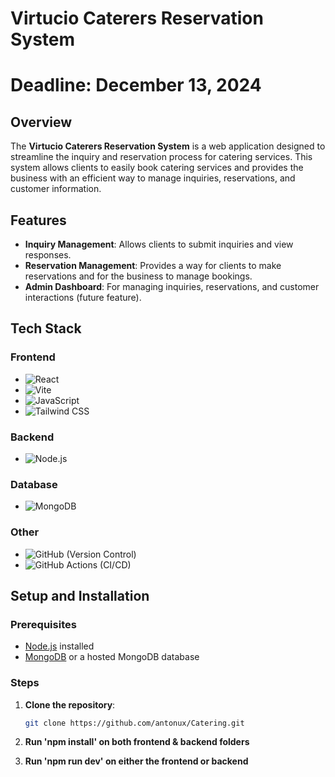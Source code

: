 # Virtucio Caterers Reservation System

# Deadline: December 13, 2024

## Overview
The **Virtucio Caterers Reservation System** is a web application designed to streamline the inquiry and reservation process for catering services. This system allows clients to easily book catering services and provides the business with an efficient way to manage inquiries, reservations, and customer information.

## Features
- **Inquiry Management**: Allows clients to submit inquiries and view responses.
- **Reservation Management**: Provides a way for clients to make reservations and for the business to manage bookings.
- **Admin Dashboard**: For managing inquiries, reservations, and customer interactions (future feature).

## Tech Stack

### Frontend
- ![React](https://img.shields.io/badge/React-20232A?style=for-the-badge&logo=react&logoColor=61DAFB)
- ![Vite](https://img.shields.io/badge/Vite-646CFF?style=for-the-badge&logo=vite&logoColor=FFD62E)
- ![JavaScript](https://img.shields.io/badge/JavaScript-F7DF1E?style=for-the-badge&logo=javascript&logoColor=black)
- ![Tailwind CSS](https://img.shields.io/badge/Tailwind_CSS-38B2AC?style=for-the-badge&logo=tailwind-css&logoColor=white)

### Backend
- ![Node.js](https://img.shields.io/badge/Node.js-339933?style=for-the-badge&logo=nodedotjs&logoColor=white)

### Database
- ![MongoDB](https://img.shields.io/badge/MongoDB-47A248?style=for-the-badge&logo=mongodb&logoColor=white)

### Other
- ![GitHub](https://img.shields.io/badge/GitHub-181717?style=for-the-badge&logo=github&logoColor=white) (Version Control)
- ![GitHub Actions](https://img.shields.io/badge/GitHub_Actions-2088FF?style=for-the-badge&logo=github-actions&logoColor=white) (CI/CD)

## Setup and Installation

### Prerequisites
- [Node.js](https://nodejs.org/) installed
- [MongoDB](https://www.mongodb.com/) or a hosted MongoDB database

### Steps
1. **Clone the repository**:
   ```bash
   git clone https://github.com/antonux/Catering.git

2. **Run 'npm install' on both frontend & backend folders**

3. **Run 'npm run dev' on either the frontend or backend**


